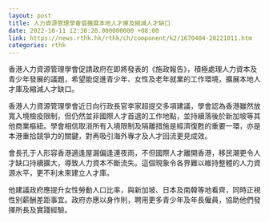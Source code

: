 ```yaml
---
layout: post
title: 人力資源管理學會倡擴展本地人才庫及縮減人才缺口
date: 2022-10-11 12:30:28.000000000 +08:00
link: https://news.rthk.hk/rthk/ch/component/k2/1670484-20221011.htm
categories: rthk
---
```


香港人力資源管理學會促請政府在即將發表的《施政報告》，積極處理人力資本及青少年發展的議題，希望能促進青少年、女性及老年就業的工作環境，擴展本地人才庫及縮減人才缺口。

香港人力資源管理學會近日向行政長官李家超提交多項建議，學會認為香港雖然放寬入境檢疫限制，但仍然並非國際人才首選的工作地點，並持續落後於新加坡等其他商業樞紐。學會相信取消所有入境限制及隔離措施是經濟復甦的重要一環，亦是本港重拾競爭力的關鍵，對再吸引海外專才及人才回流更見成效。

會長孔于人形容香港適逢屋漏偏逢連夜雨，不但國際人才離開香港，移民潮更令人才缺口持續擴大，導致人力資本不斷流失。這個現象令各界難以維持整體的人力資源水平，更不利未來建立人才庫。

他建議政府應提升女性勞動人口比率，與新加坡、日本及南韓等地看齊，同時正視性别薪酬差距事宜。政府亦應以身作則，聘用更多青少年及年長僱員，協助他們發揮所長及實踐經驗。
